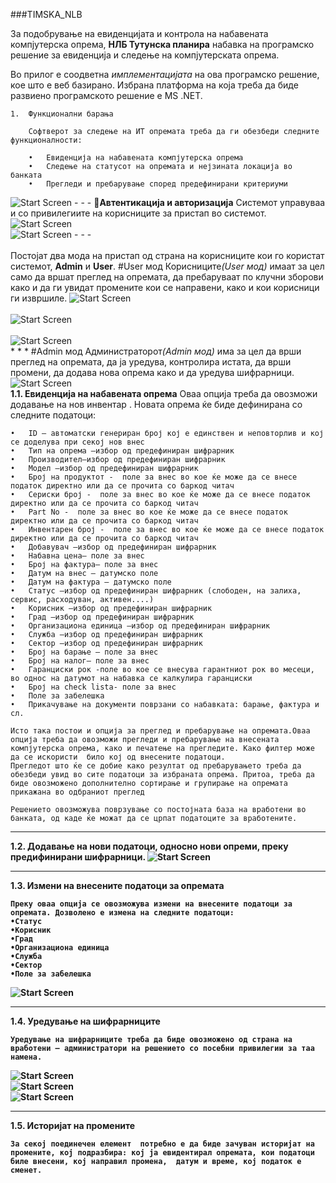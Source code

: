 ###TIMSKA_NLB


За подобрување на евиденцијата и контрола на набавената компјутерска опрема, <b>НЛБ Тутунска планира</b> набавка на програмско решение за евиденција и следење на компјутерската опрема. 

Во прилог е соодветна <i>имплементацијата</i> на ова програмско решение, кое што е веб базирано. 
Избрана платформа на која треба да биде развиено програмското решение е MS .NET. 

	1.	Функционални барања

      	Софтверот за следење на ИТ опремата треба да ги обезбеди следните функционалности:

        •	Евиденција на набавената компјутерска опрема
        •	Следење на статусот на опремата и нејзината локација во банката
        •	Прегледи и пребарување според предефинирани критериуми 

<img src="http://i.imgur.com/e1xzBd3.png" alt="Start Screen"/> 	
- - -
<b>Автентикација и авторизација</b>
      Системот управуваа и со привилегиите на корисниците за пристап во системот. 
<img src="http://i.imgur.com/JLKPezD.png" alt="Start Screen"/><br />

<img src="http://i.imgur.com/aSrFIfK.png" alt="Start Screen"/>
- - -
<br /><br />
Постојат два мода на пристап од страна на корисниците кои го користат системот, <b>Admin</b> и <b>User</b>.
#User мод
   Корисниците<i>(User мод)</i> имаат за цел само да вршат преглед на опремата, да пребаруваат по клучни зборови како и да ги увидат промените кои се направени, како и кои корисници ги извршиле.
<img src="http://i.imgur.com/CRy8tA9.png" alt="Start Screen"/><br />
<br/>
<img src="http://i.imgur.com/E1agBne.png" alt="Start Screen"/><br />
<br/>
<img src="http://i.imgur.com/YFhlgJi.png" alt="Start Screen"/><br />
* * *
#Admin мод
   Администраторот<i>(Admin мод)</i> има за цел да врши преглед на опремата, да ја уредува, контролира истата, да врши промени, да додава нова опрема како и да уредува шифрарници.
<br/>
<img src="http://i.imgur.com/uFnqyhV.png" alt="Start Screen"/><br />
<b>1.1.	Евиденција на набавената опрема</b>
	Оваа опција треба да овозможи додавање на нов инвентар . Новата опрема ќе биде дефинирана со следните податоци:

	•	ID – автоматски генериран број кој е единствен и неповторлив и кој се доделува при секој нов внес
	•	Тип на опрема –избор од предефиниран шифрарник 
	•	Производител–избор од предефиниран шифрарник
	•	Модел –избор од предефиниран шифрарник 
	•	Број на продуктот -  поле за внес во кое ќе може да се внесе податок директно или да се прочита со баркод читач  
	•	Сериски број -  поле за внес во кое ќе може да се внесе податок директно или да се прочита со баркод читач
	•	Part No -  поле за внес во кое ќе може да се внесе податок директно или да се прочита со баркод читач
	•	Инвентарен број -  поле за внес во кое ќе може да се внесе податок директно или да се прочита со баркод читач 
	•	Добавувач –избор од предефиниран шифрарник  
	•	Набавна цена– поле за внес
	•	Број на фактура– поле за внес
	•	Датум на внес – датумско поле 
	•	Датум на фактура – датумско поле
	•	Статус –избор од предефиниран шифрарник (слободен, на залиха, сервис, расходуван, активен....)
	•	Корисник –избор од предефиниран шифрарник  
	•	Град –избор од предефиниран шифрарник  
	•	Организациона единица –избор од предефиниран шифрарник  
	•	Служба –избор од предефиниран шифрарник  
	•	Сектор –избор од предефиниран шифрарник  
	•	Број на барање – поле за внес
	•	Број на налог– поле за внес 
	•	Гаранциски рок -поле во кое се внесува гарантниот рок во месеци, во однос на датумот на набавка се калкулира гаранциски 
	•	Број на check lista- поле за внес 
	•	Поле за забелешка 
	•	Прикачување на документи поврзани со набавката: барање, фактура и сл.

	Исто така постои и опција за преглед и пребарување на опремата.Оваа опција треба да овозможи прегледи и пребарување на внесената компјутерска опрема, како и печатење на прегледите. Како филтер може да се искористи  било кој од внесените податоци. 
	Прегледот што ќе се добие како резултат од пребарувањето треба да обезбеди увид во сите податоци за избраната опрема. Притоа, треба да биде овозможено дополнително сортирање и групирање на опремата прикажана во одбраниот преглед

	Решението овозможува поврзување со постојната база на вработени во банката, од каде ќе можат да се црпат податоците за вработените.

- - -

<b>1.2.	Додавање на нови податоци, односно нови опреми, преку предифинирани шифрарници.
<img src="http://i.imgur.com/rFTKMmG.png" alt="Start Screen"/><br />
- - -

<b>1.3.	Измени на внесените податоци за опремата</b><br />
	
	Преку оваа опција се овозможува измени на внесените податоци за опремата. Дозволено е измена на следните податоци:
	•Статус
	•Корисник
	•Град
	•Организациона единица
	•Служба
	•Сектор
	•Поле за забелешка 

<img src="http://i.imgur.com/HOztEUV.png" alt="Start Screen"/><br />
- - -
<b>1.4.	Уредување на шифрарниците</b><br />

	Уредување на шифрарниците треба да биде овозможено од страна на вработени – администратори на решението со посебни привилегии за таа намена.


<img src="http://i.imgur.com/IIQBq5u.png" alt="Start Screen"/><br />
<img src="http://i.imgur.com/vMsRoOA.png" alt="Start Screen"/><br />
<img src="http://i.imgur.com/Dt7Dcu0.png" alt="Start Screen"/><br />

- - -
<b>1.5.	Историјат на промените</b><br />

	За секој поединечен елемент  потребно е да биде зачуван историјат на промените, кој подразбира: кој ја евидентирал опремата, кои податоци биле внесени, кој направил промена,  датум и време, кој податок е сменет.


